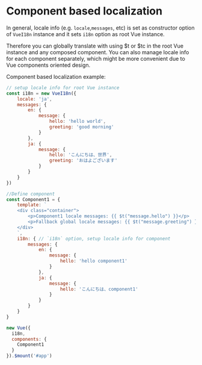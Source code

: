 # Component based localization

In general, locale info (e.g. `locale`,`messages`, etc) is set as constructor option of `VueI18n` instance and it sets `i18n` option as root Vue instance.

Therefore you can globally translate with using $t or $tc in the root Vue instance and any composed component. You can also manage locale info for each component separately, which might be more convenient due to Vue components oriented design.

Component based localization example:

```js
// setup locale info for root Vue instance
const i18n = new VueI18n({
    locale: 'ja',
    messages: {
        en: {
            message: {
                hello: 'hello world',
                greeting: 'good morning'
            }
        },
        ja: {
            message: {
                hello: 'こんにちは、世界',
                greeting: 'おはよございます'
            }
        }
    }
})

//Define component
const Component1 = {
    template: `
    <div class="container">
        <p>Component1 locale messages: {{ $t("message.hello") }}</p>
        <p>Fallback global locale messages: {{ $t("message.greeting") }}</p>
    </div>
    `,
    i18n: { // `i18n` option, setup locale info for component
        messages: {
            en: {
                message: {
                    hello: 'hello component1'
                }
            },
            ja: {
                message: {
                    hello: 'こんにちは、component1'
                }
            }
        }
    }
}

new Vue({
  i18n,
  components: {
    Component1
  }
}).$mount('#app')

```